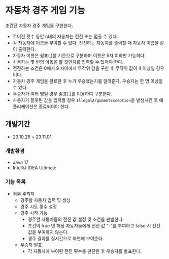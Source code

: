 # 자동차 경주 게임 기능
초간단 자동차 경주 게임을 구현한다.

- 주어진 횟수 동안 n대의 자동차는 전진 또는 멈출 수 있다.
- 각 자동차에 이름을 부여할 수 있다. 전진하는 자동차를 출력할 때 자동차 이름을 같이 출력한다.
- 자동차 이름은 쉼표(,)를 기준으로 구분하며 이름은 5자 이하만 가능하다.
- 사용자는 몇 번의 이동을 할 것인지를 입력할 수 있어야 한다.
- 전진하는 조건은 0에서 9 사이에서 무작위 값을 구한 후 무작위 값이 4 이상일 경우이다.
- 자동차 경주 게임을 완료한 후 누가 우승했는지를 알려준다. 우승자는 한 명 이상일 수 있다.
- 우승자가 여러 명일 경우 쉼표(,)를 이용하여 구분한다.
- 사용자가 잘못된 값을 입력할 경우 `IllegalArgumentException`을 발생시킨 후 애플리케이션은 종료되어야 한다.
## 개발기간
* 23.10.26 ~ 23.11.01
### 개발환경
* Java 17
* IntelliJ IDEA Ultimate
### 기능 목록
- 경주 주최자
  - 경주할 자동차 입력 및 생성
  - 경주 시도 횟수 설정
  - 경주 시작 기능 
    - 경주할 자동차들의 전진 값 설정 및 조건을 판별한다.
    - 조건이 true 면 해당 자동차들에게 전진 값 "-"를 부여하고 false 시 전진 값을 부여하지 않는다.
    - 경주 결과를 실시간으로 화면에 보여준다.
  - 우승자 발표
    - 각 자동차에 부여된 전진 횟수를 판단한 후 우승자를 발표한다.
